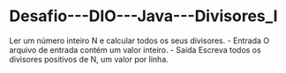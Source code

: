 # Desafio---DIO---Java---Divisores_I
Ler um número inteiro N e calcular todos os seus divisores.    - Entrada    O arquivo de entrada contém um valor inteiro.    - Saída    Escreva todos os divisores positivos de N, um valor por linha.
